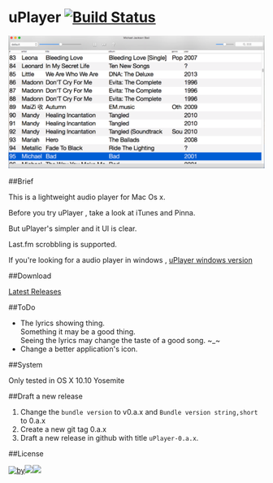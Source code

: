 
# uPlayer [![Build Status](https://travis-ci.org/uPlayer/uPlayer.svg?branch=master)](https://travis-ci.org/uPlayer/uPlayer)

![uPlayer](res/uPlayer.png)

##Brief

This is a lightweight audio player for Mac Os x.  

Before you try uPlayer , take a look at iTunes and Pinna.  

But uPlayer's simpler and it UI is clear. 

Last.fm scrobbling is supported.

If you're looking for a audio player in windows , [uPlayer windows version](http://liaogang.github.io/player)  

##Download  

[Latest Releases](https://github.com/uPlayer/uPlayer/releases/latest)  


##ToDo

* The lyrics showing thing.  
	 Something it may be a good thing.  
   Seeing the lyrics may change the taste of a good song. ~_~  
* Change a better application's icon.

##System  

Only tested in OS X 10.10 Yosemite  

##Draft a new release 

1. Change the `bundle version` to v0.a.x and `Bundle version string,short` to 0.a.x
2. Create a new git tag  0.a.x
2. Draft a new release in github with title `uPlayer-0.a.x`.


##License  

[![by](https://creativecommons.org/images/deed/by.png)![](https://creativecommons.org/images/deed/nc.png)![](https://creativecommons.org/images/deed/sa.png)](http://creativecommons.org/licenses/by-nc-sa/3.0)

  




